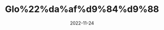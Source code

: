 ---
title: 'Glo%22%da%af%d9%84%d9%88'
date: '2022-11-24' 
metatag: '' 
inventory: '0' 
draft: false 
# meta description 
shortDescripton: ''
description: 'Herbs+%d8%ac%da%91%db%8c+%d8%a8%d9%88%d9%b9%db%8c'
longdescription: ''
tags: ''
brand: ''
subCategory: ''
unit: '50 gm-Pk'
sellCount: '0'
featured: False
# product Price
price: '50.0'
# Product Short Description
shortDescription: ''
productID: '52B9C490-AC48-ED11-996A-005056B3A416'
type: 'products'
category: 'Herbs+%d8%ac%da%91%db%8c+%d8%a8%d9%88%d9%b9%db%8c' 
thumnailproduct: 'https://eraconnect.blob.core.windows.net/product-images/aminsaddiquidawakhana/9b32ae81-2c32-462a-b5d0-664077e8ac4c.webp' 
images:
  - image: 'https://eraconnect.blob.core.windows.net/product-images/aminsaddiquidawakhana/9b32ae81-2c32-462a-b5d0-664077e8ac4c.webp'  
Variants:
---